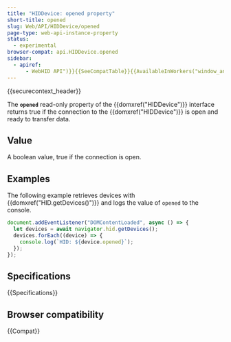 ```yaml
---
title: "HIDDevice: opened property"
short-title: opened
slug: Web/API/HIDDevice/opened
page-type: web-api-instance-property
status:
  - experimental
browser-compat: api.HIDDevice.opened
sidebar:
  - apiref:
      - WebHID API")}}{{SeeCompatTable}}{{AvailableInWorkers("window_and_worker_except_shared
---
```


{{securecontext_header}}

The **`opened`** read-only property of the {{domxref("HIDDevice")}} interface returns true if the connection to the {{domxref("HIDDevice")}} is open and ready to transfer data.

## Value

A boolean value, true if the connection is open.

## Examples

The following example retrieves devices with {{domxref("HID.getDevices()")}} and logs the value of `opened` to the console.

```js
document.addEventListener("DOMContentLoaded", async () => {
  let devices = await navigator.hid.getDevices();
  devices.forEach((device) => {
    console.log(`HID: ${device.opened}`);
  });
});
```

## Specifications

{{Specifications}}

## Browser compatibility

{{Compat}}
